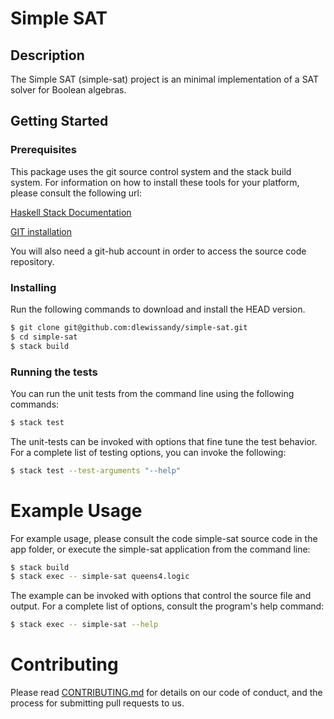 # Simple SAT #

## Description ##
The Simple SAT (simple-sat) project is an minimal implementation of a SAT solver
for Boolean algebras.

## Getting Started ##
### Prerequisites ###
This package uses the git source control system and the stack build system.  For information on how to install these tools for your platform, please consult the following url:

[Haskell Stack Documentation](https://docs.haskellstack.org/en/stable/README/)

[GIT installation](https://git-scm.com/book/en/v2/Getting-Started-Installing-Git)

You will also need a git-hub account in order to access the source
code repository.

### Installing ###
Run the following commands to download and install the HEAD version.

```bash
$ git clone git@github.com:dlewissandy/simple-sat.git
$ cd simple-sat
$ stack build
```
### Running the tests ###
You can run the unit tests from the command line using the following commands:
```bash
$ stack test
```

The unit-tests can be invoked with options that fine tune the test behavior.   For a complete list of testing options, you can invoke the following:
```bash
$ stack test --test-arguments "--help"
```

# Example Usage #
For example usage, please consult the code simple-sat source code in the app
folder, or execute the simple-sat application from the command line:

```bash
$ stack build
$ stack exec -- simple-sat queens4.logic
```
The example can be invoked with options that control the source file and output.
For a complete list of options, consult the program's help command:
```bash
$ stack exec -- simple-sat --help
```

# Contributing #
Please read [CONTRIBUTING.md](CONTRIBUTING.md) for details on our code of
conduct, and the process for submitting pull requests to us.                                                                                                 
